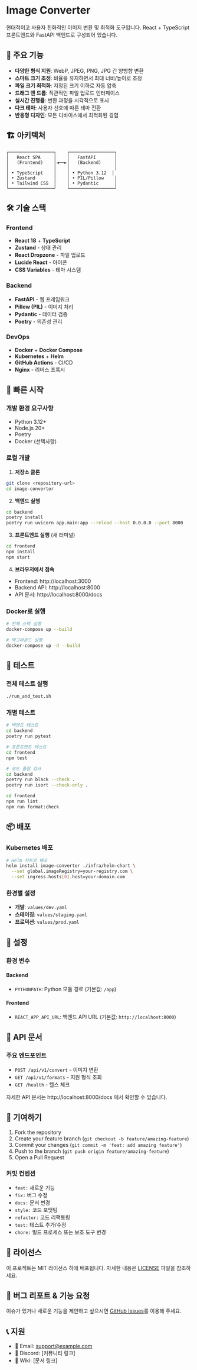 # Image Converter

현대적이고 사용자 친화적인 이미지 변환 및 최적화 도구입니다. React + TypeScript 프론트엔드와 FastAPI 백엔드로 구성되어 있습니다.

## 🚀 주요 기능

- **다양한 형식 지원**: WebP, JPEG, PNG, JPG 간 양방향 변환
- **스마트 크기 조정**: 비율을 유지하면서 최대 너비/높이로 조정
- **파일 크기 최적화**: 지정된 크기 이하로 자동 압축
- **드래그 앤 드롭**: 직관적인 파일 업로드 인터페이스
- **실시간 진행률**: 변환 과정을 시각적으로 표시
- **다크 테마**: 사용자 선호에 따른 테마 전환
- **반응형 디자인**: 모든 디바이스에서 최적화된 경험

## 🏗️ 아키텍처

```
┌─────────────────┐    ┌─────────────────┐
│   React SPA     │    │   FastAPI       │
│   (Frontend)    │◄──►│   (Backend)     │
│                 │    │                 │
│ • TypeScript    │    │ • Python 3.12  │
│ • Zustand       │    │ • PIL/Pillow    │
│ • Tailwind CSS  │    │ • Pydantic      │
└─────────────────┘    └─────────────────┘
```

## 🛠️ 기술 스택

### Frontend
- **React 18** + **TypeScript**
- **Zustand** - 상태 관리
- **React Dropzone** - 파일 업로드
- **Lucide React** - 아이콘
- **CSS Variables** - 테마 시스템

### Backend
- **FastAPI** - 웹 프레임워크
- **Pillow (PIL)** - 이미지 처리
- **Pydantic** - 데이터 검증
- **Poetry** - 의존성 관리

### DevOps
- **Docker** + **Docker Compose**
- **Kubernetes** + **Helm**
- **GitHub Actions** - CI/CD
- **Nginx** - 리버스 프록시

## 🚀 빠른 시작

### 개발 환경 요구사항
- Python 3.12+
- Node.js 20+
- Poetry
- Docker (선택사항)

### 로컬 개발

1. **저장소 클론**
```bash
git clone <repository-url>
cd image-convertor
```

2. **백엔드 실행**
```bash
cd backend
poetry install
poetry run uvicorn app.main:app --reload --host 0.0.0.0 --port 8000
```

3. **프론트엔드 실행** (새 터미널)
```bash
cd frontend
npm install
npm start
```

4. **브라우저에서 접속**
- Frontend: http://localhost:3000
- Backend API: http://localhost:8000
- API 문서: http://localhost:8000/docs

### Docker로 실행

```bash
# 전체 스택 실행
docker-compose up --build

# 백그라운드 실행
docker-compose up -d --build
```

## 🧪 테스트

### 전체 테스트 실행
```bash
./run_and_test.sh
```

### 개별 테스트
```bash
# 백엔드 테스트
cd backend
poetry run pytest

# 프론트엔드 테스트
cd frontend
npm test

# 코드 품질 검사
cd backend
poetry run black --check .
poetry run isort --check-only .

cd frontend
npm run lint
npm run format:check
```

## 📦 배포

### Kubernetes 배포
```bash
# Helm 차트로 배포
helm install image-converter ./infra/helm-chart \
  --set global.imageRegistry=your-registry.com \
  --set ingress.hosts[0].host=your-domain.com
```

### 환경별 설정
- **개발**: `values/dev.yaml`
- **스테이징**: `values/staging.yaml`
- **프로덕션**: `values/prod.yaml`

## 🔧 설정

### 환경 변수

#### Backend
- `PYTHONPATH`: Python 모듈 경로 (기본값: `/app`)

#### Frontend
- `REACT_APP_API_URL`: 백엔드 API URL (기본값: `http://localhost:8000`)

## 📝 API 문서

### 주요 엔드포인트

- `POST /api/v1/convert` - 이미지 변환
- `GET /api/v1/formats` - 지원 형식 조회
- `GET /health` - 헬스 체크

자세한 API 문서는 http://localhost:8000/docs 에서 확인할 수 있습니다.

## 🤝 기여하기

1. Fork the repository
2. Create your feature branch (`git checkout -b feature/amazing-feature`)
3. Commit your changes (`git commit -m 'feat: add amazing feature'`)
4. Push to the branch (`git push origin feature/amazing-feature`)
5. Open a Pull Request

### 커밋 컨벤션
- `feat:` 새로운 기능
- `fix:` 버그 수정
- `docs:` 문서 변경
- `style:` 코드 포맷팅
- `refactor:` 코드 리팩토링
- `test:` 테스트 추가/수정
- `chore:` 빌드 프로세스 또는 보조 도구 변경

## 📄 라이선스

이 프로젝트는 MIT 라이선스 하에 배포됩니다. 자세한 내용은 [LICENSE](LICENSE) 파일을 참조하세요.

## 🐛 버그 리포트 & 기능 요청

이슈가 있거나 새로운 기능을 제안하고 싶으시면 [GitHub Issues](https://github.com/your-repo/image-convertor/issues)를 이용해 주세요.

## 📞 지원

- 📧 Email: support@example.com
- 💬 Discord: [커뮤니티 링크]
- 📖 Wiki: [문서 링크]